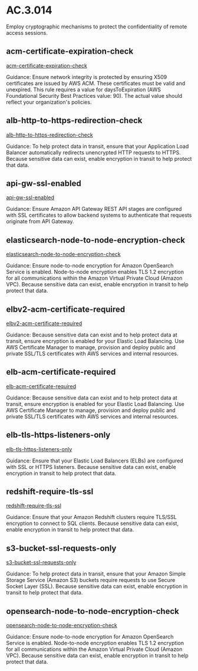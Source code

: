 # AC.3.014
Employ cryptographic mechanisms to protect the confidentiality of remote access sessions.

##  acm-certificate-expiration-check
[acm-certificate-expiration-check](https://docs.aws.amazon.com/config/latest/developerguide/acm-certificate-expiration-check.html)

Guidance:
Ensure network integrity is protected by ensuring X509 certificates are issued by AWS ACM. These certificates must be valid and unexpired. This rule requires a value for daysToExpiration (AWS Foundational Security Best Practices value: 90). The actual value should reflect your organization's policies.

##  alb-http-to-https-redirection-check
[alb-http-to-https-redirection-check](https://docs.aws.amazon.com/config/latest/developerguide/alb-http-to-https-redirection-check.html)

Guidance:
To help protect data in transit, ensure that your Application Load Balancer automatically redirects unencrypted HTTP requests to HTTPS. Because sensitive data can exist, enable encryption in transit to help protect that data.

##  api-gw-ssl-enabled
[api-gw-ssl-enabled](https://docs.aws.amazon.com/config/latest/developerguide/api-gw-ssl-enabled.html)

Guidance:
Ensure Amazon API Gateway REST API stages are configured with SSL certificates to allow backend systems to authenticate that requests originate from API Gateway.

##  elasticsearch-node-to-node-encryption-check
[elasticsearch-node-to-node-encryption-check](https://docs.aws.amazon.com/config/latest/developerguide/elasticsearch-node-to-node-encryption-check.html)

Guidance:
Ensure node-to-node encryption for Amazon OpenSearch Service is enabled. Node-to-node encryption enables TLS 1.2 encryption for all communications within the Amazon Virtual Private Cloud (Amazon VPC). Because sensitive data can exist, enable encryption in transit to help protect that data.

##  elbv2-acm-certificate-required
[elbv2-acm-certificate-required](https://docs.aws.amazon.com/config/latest/developerguide/elbv2-acm-certificate-required.html)

Guidance:
Because sensitive data can exist and to help protect data at transit, ensure encryption is enabled for your Elastic Load Balancing. Use AWS Certificate Manager to manage, provision and deploy public and private SSL/TLS certificates with AWS services and internal resources.

##  elb-acm-certificate-required
[elb-acm-certificate-required](https://docs.aws.amazon.com/config/latest/developerguide/elb-acm-certificate-required.html)

Guidance:
Because sensitive data can exist and to help protect data at transit, ensure encryption is enabled for your Elastic Load Balancing. Use AWS Certificate Manager to manage, provision and deploy public and private SSL/TLS certificates with AWS services and internal resources.

##  elb-tls-https-listeners-only
[elb-tls-https-listeners-only](https://docs.aws.amazon.com/config/latest/developerguide/elb-tls-https-listeners-only.html)

Guidance:
Ensure that your Elastic Load Balancers (ELBs) are configured with SSL or HTTPS listeners. Because sensitive data can exist, enable encryption in transit to help protect that data.

##  redshift-require-tls-ssl
[redshift-require-tls-ssl](https://docs.aws.amazon.com/config/latest/developerguide/redshift-require-tls-ssl.html)

Guidance:
Ensure that your Amazon Redshift clusters require TLS/SSL encryption to connect to SQL clients. Because sensitive data can exist, enable encryption in transit to help protect that data.

##  s3-bucket-ssl-requests-only
[s3-bucket-ssl-requests-only](https://docs.aws.amazon.com/config/latest/developerguide/s3-bucket-ssl-requests-only.html)

Guidance:
To help protect data in transit, ensure that your Amazon Simple Storage Service (Amazon S3) buckets require requests to use Secure Socket Layer (SSL). Because sensitive data can exist, enable encryption in transit to help protect that data.

##  opensearch-node-to-node-encryption-check
[opensearch-node-to-node-encryption-check](https://docs.aws.amazon.com/config/latest/developerguide/opensearch-node-to-node-encryption-check.html)

Guidance:
Ensure node-to-node encryption for Amazon OpenSearch Service is enabled. Node-to-node encryption enables TLS 1.2 encryption for all communications within the Amazon Virtual Private Cloud (Amazon VPC). Because sensitive data can exist, enable encryption in transit to help protect that data.
